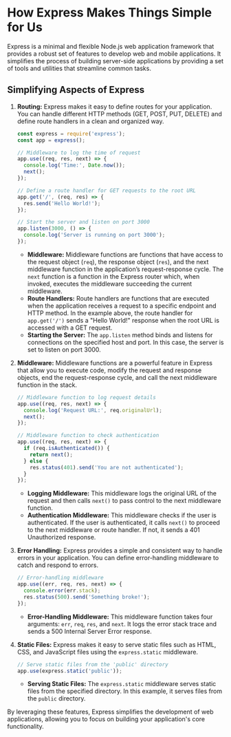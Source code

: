# How Express Makes Things Simple for Us

Express is a minimal and flexible Node.js web application framework that provides a robust set of features to develop web and mobile applications. It simplifies the process of building server-side applications by providing a set of tools and utilities that streamline common tasks.

## Simplifying Aspects of Express

1. **Routing:**
   Express makes it easy to define routes for your application. You can handle different HTTP methods (GET, POST, PUT, DELETE) and define route handlers in a clean and organized way.

   ```javascript
   const express = require('express');
   const app = express();

   // Middleware to log the time of request
   app.use((req, res, next) => {
     console.log('Time:', Date.now());
     next();
   });

   // Define a route handler for GET requests to the root URL
   app.get('/', (req, res) => {
     res.send('Hello World!');
   });

   // Start the server and listen on port 3000
   app.listen(3000, () => {
     console.log('Server is running on port 3000');
   });
   ```

   - **Middleware:** Middleware functions are functions that have access to the request object (`req`), the response object (`res`), and the next middleware function in the application’s request-response cycle. The `next` function is a function in the Express router which, when invoked, executes the middleware succeeding the current middleware.
   - **Route Handlers:** Route handlers are functions that are executed when the application receives a request to a specific endpoint and HTTP method. In the example above, the route handler for `app.get('/')` sends a "Hello World!" response when the root URL is accessed with a GET request.
   - **Starting the Server:** The `app.listen` method binds and listens for connections on the specified host and port. In this case, the server is set to listen on port 3000.

2. **Middleware:**
   Middleware functions are a powerful feature in Express that allow you to execute code, modify the request and response objects, end the request-response cycle, and call the next middleware function in the stack.

   ```javascript
   // Middleware function to log request details
   app.use((req, res, next) => {
     console.log('Request URL:', req.originalUrl);
     next();
   });

   // Middleware function to check authentication
   app.use((req, res, next) => {
     if (req.isAuthenticated()) {
       return next();
     } else {
       res.status(401).send('You are not authenticated');
     }
   });
   ```

   - **Logging Middleware:** This middleware logs the original URL of the request and then calls `next()` to pass control to the next middleware function.
   - **Authentication Middleware:** This middleware checks if the user is authenticated. If the user is authenticated, it calls `next()` to proceed to the next middleware or route handler. If not, it sends a 401 Unauthorized response.

3. **Error Handling:**
   Express provides a simple and consistent way to handle errors in your application. You can define error-handling middleware to catch and respond to errors.

   ```javascript
   // Error-handling middleware
   app.use((err, req, res, next) => {
     console.error(err.stack);
     res.status(500).send('Something broke!');
   });
   ```

   - **Error-Handling Middleware:** This middleware function takes four arguments: `err`, `req`, `res`, and `next`. It logs the error stack trace and sends a 500 Internal Server Error response.

4. **Static Files:**
   Express makes it easy to serve static files such as HTML, CSS, and JavaScript files using the `express.static` middleware.

   ```javascript
   // Serve static files from the 'public' directory
   app.use(express.static('public'));
   ```

   - **Serving Static Files:** The `express.static` middleware serves static files from the specified directory. In this example, it serves files from the `public` directory.

By leveraging these features, Express simplifies the development of web applications, allowing you to focus on building your application's core functionality.